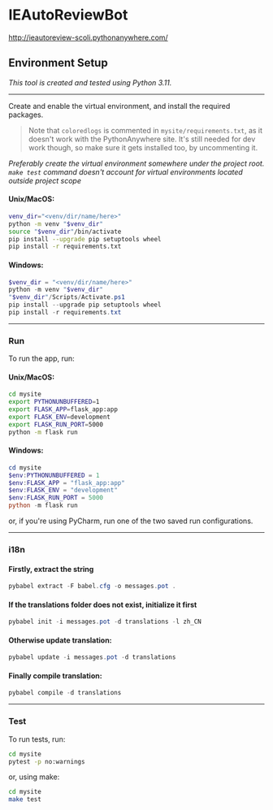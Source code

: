 # IEAutoReviewBot

http://ieautoreview-scoli.pythonanywhere.com/

## Environment Setup

_This tool is created and tested using Python 3.11._
<hr/>

Create and enable the virtual environment, and install the required packages.  
>Note that `coloredlogs` is commented in `mysite/requirements.txt`, as it doesn't work with the PythonAnywhere site. It's still needed for dev work though, so make sure it gets installed too, by uncommenting it. 

_Preferably create the virtual environment somewhere under the project root. 
`make test` command doesn't account for virtual environments located outside project scope_

#### Unix/MacOS:
``` bash
venv_dir="<venv/dir/name/here>"
python -m venv "$venv_dir"
source "$venv_dir"/bin/activate
pip install --upgrade pip setuptools wheel
pip install -r requirements.txt
```
#### Windows:
``` powershell
$venv_dir = "<venv/dir/name/here>"
python -m venv "$venv_dir"
"$venv_dir"/Scripts/Activate.ps1
pip install --upgrade pip setuptools wheel
pip install -r requirements.txt

```
<hr/>

### Run

To run the app, run:
#### Unix/MacOS:
``` bash
cd mysite
export PYTHONUNBUFFERED=1
export FLASK_APP=flask_app:app
export FLASK_ENV=development
export FLASK_RUN_PORT=5000
python -m flask run 
```
#### Windows:
``` powershell
cd mysite
$env:PYTHONUNBUFFERED = 1
$env:FLASK_APP = "flask_app:app"
$env:FLASK_ENV = "development"
$env:FLASK_RUN_PORT = 5000
python -m flask run 
```
or, if you're using PyCharm, run one of the two saved run configurations.
<hr/>

### i18n

#### Firstly, extract the string
```powershell
pybabel extract -F babel.cfg -o messages.pot .
```
#### If the translations folder does not exist, initialize it first
```powershell
pybabel init -i messages.pot -d translations -l zh_CN
```

#### Otherwise update translation: 
```powershell
pybabel update -i messages.pot -d translations
```
#### Finally compile translation: 
```powershell
pybabel compile -d translations
```



<hr/>

### Test

To run tests, run:
``` bash
cd mysite
pytest -p no:warnings
```
or, using make:
``` bash
cd mysite
make test
```
